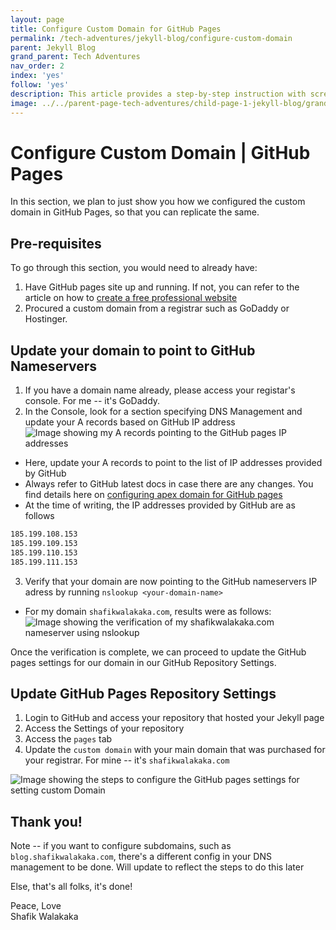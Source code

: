 ```yaml
---
layout: page
title: Configure Custom Domain for GitHub Pages
permalink: /tech-adventures/jekyll-blog/configure-custom-domain
parent: Jekyll Blog
grand_parent: Tech Adventures
nav_order: 2
index: 'yes'
follow: 'yes'
description: This article provides a step-by-step instruction with screenshots on how to configure your custom domain on your website (GitHub Pages, Jekyll SSG)
image: ../../parent-page-tech-adventures/child-page-1-jekyll-blog/grandchild-page-2-configuring-custom-domain/image-jekyll-blog-configure custom domain.png
---
```


# Configure Custom Domain | GitHub Pages

In this section, we plan to just show you how we configured the custom domain in GitHub Pages, so that you can replicate the same.

## Pre-requisites

To go through this section, you would need to already have:
1. Have GitHub pages site up and running. If not, you can refer to the article on how to [create a free professional website](/tech-adventures/jekyll-blog/create-a-free-professional-website)
2. Procured a custom domain from a registrar such as GoDaddy or Hostinger. 

## Update your domain to point to GitHub Nameservers

1. If you have a domain name already, please access your registar's console. For me -- it's GoDaddy. 
2. In the Console, look for a section specifying DNS Management and update your A records based on GitHub IP address
![Image showing my A records pointing to the GitHub pages IP addresses](../../img/tech-adventure-img/tech-adventures-github-pages-IP-address-config.png)
  - Here, update your A records to point to the list of IP addresses provided by GitHub
  - Always refer to GitHub latest docs in case there are any changes. You find details here on [configuring apex domain for GitHub pages](https://docs.github.com/en/pages/configuring-a-custom-domain-for-your-github-pages-site/managing-a-custom-domain-for-your-github-pages-site#configuring-an-apex-domain)
  - At the time of writing, the IP addresses provided by GitHub are as follows
  ```bash
  185.199.108.153
  185.199.109.153
  185.199.110.153
  185.199.111.153
  ```

3. Verify that your domain are now pointing to the GitHub nameservers IP adress by running `nslookup <your-domain-name>`
  - For my domain `shafikwalakaka.com`, results were as follows:
  ![Image showing the verification of my shafikwalakaka.com nameserver using nslookup](../../img/tech-adventure-img/tech-adventures-github-nameserver-verification-nslookup.png)


  Once the verification is complete, we can proceed to update the GitHub pages settings for our domain in our GitHub Repository Settings.

## Update GitHub Pages Repository Settings

1. Login to GitHub and access your repository that hosted your Jekyll page
2. Access the Settings of your repository
3. Access the `pages` tab
4. Update the `custom domain` with your main domain that was purchased for your registrar. For mine -- it's `shafikwalakaka.com` 

![Image showing the steps to configure the GitHub pages settings for setting custom Domain](../../img/tech-adventure-img/tech-adventures-configure-github-pages-settings-custom-domain.png)


## Thank you!

Note -- if you want to configure subdomains, such as `blog.shafikwalakaka.com`, there's a different config in your DNS management to be done.
Will update to reflect the steps to do this later

Else, that's all folks, it's done!


Peace, Love<br>
Shafik Walakaka

